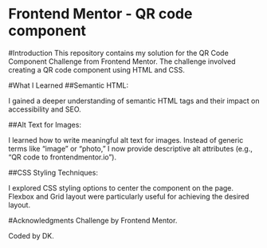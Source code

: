 # Frontend Mentor - QR code component

#Introduction
This repository contains my solution for the QR Code Component Challenge from Frontend Mentor. The challenge involved creating a QR code component using HTML and CSS.

#What I Learned
##Semantic HTML:

I gained a deeper understanding of semantic HTML tags and their impact on accessibility and SEO.

##Alt Text for Images:

I learned how to write meaningful alt text for images.
Instead of generic terms like “image” or “photo,” I now provide descriptive alt attributes (e.g., “QR code to frontendmentor.io”).

##CSS Styling Techniques:

I explored CSS styling options to center the component on the page.
Flexbox and Grid layout were particularly useful for achieving the desired layout.

#Acknowledgments
Challenge by Frontend Mentor.

Coded by DK.
